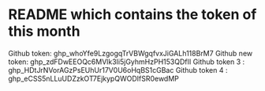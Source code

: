 # README which contains the token of this month
Github token:     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
Github new token: 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
Github token 3  : 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
Github token 4  : 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
